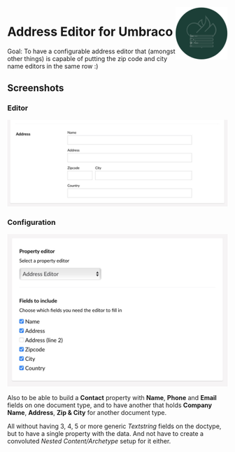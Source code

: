 <img align="right" src="images/addresseditor-icon.png" width="120" height="120" alt="A set of input fields for an address on top of the Vokseværk 'fire-heart' logo" />

# Address Editor for Umbraco

Goal: To have a configurable address editor that (amongst other things) is
capable of putting the zip code and city name editors in the same row :)

## Screenshots

### Editor

![Address Editor](images/addresseditor-editor.jpg)

### Configuration

![Versionnumber Config](images/addresseditor-config.jpg)


Also to be able to build a **Contact** property with **Name**, **Phone** and
**Email** fields on one document type, and to have another that holds
**Company Name**, **Address**, **Zip & City** for another document type.

All without having 3, 4, 5 or more generic *Textstring* fields on the doctype,
but to have a single property with the data. And not have to create a
convoluted *Nested Content/Archetype* setup for it either.

